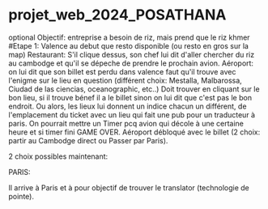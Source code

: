 # projet_web_2024_POSATHANA
optional
Objectif: entreprise a besoin de riz, mais prend que le riz khmer
#Etape 1: Valence
au debut que resto disponible (ou resto en gros sur la map)
Restaurant: S'il clique dessus,  son chef lui dit d'aller chercher du riz au cambodge et qu'il se dépeche de prendre le prochain avion.
Aéroport: on lui dit que son billet est perdu dans valence faut qu'il trouve avec l'enigme sur le lieu en question (différent choix: Mestalla, Malbarossa, Ciudad de las ciencias, oceanographic, etc..) 
Doit trouver en cliquant sur le bon lieu, si il trouve bénef il a le billet sinon on lui dit que c'est pas le bon endroit. Ou alors, les lieux lui donnent un indice chacun un différent, de l'emplacement du ticket avec un lieu qui fait une pub pour un traducteur à paris.
On pourrait mettre un Timer pcq avion qui décole à une certaine heure et si timer fini GAME OVER.
Aéroport débloqué avec le billet (2 choix: partir au Cambodge direct ou Passer par Paris).

2 choix possibles maintenant:

PARIS:

Il arrive à Paris et à pour objectif de trouver le translator (technologie de pointe).


